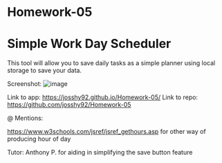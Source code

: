 # Homework-05
# Simple Work Day Scheduler
This tool will allow you to save daily tasks as a simple planner using local storage to save your data.

Screenshot: ![image](https://user-images.githubusercontent.com/88861538/139557370-b08e15d8-14de-4fe1-919e-dabcf4db1707.png)

Link to app: https://josshy92.github.io/Homework-05/
Link to repo: https://github.com/josshy92/Homework-05


@ Mentions:

https://www.w3schools.com/jsref/jsref_gethours.asp for other way of producing hour of day

Tutor: Anthony P. for aiding in simplifying the save button feature
